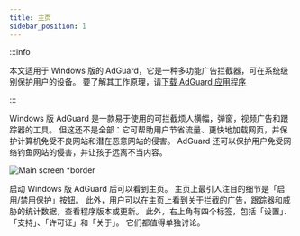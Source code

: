 ```yaml
---
title: 主页
sidebar_position: 1
---
```


:::info

本文适用于 Windows 版的 AdGuard，它是一种多功能广告拦截器，可在系统级别保护用户的设备。 要了解其工作原理，请[下载 AdGuard 应用程序](https://agrd.io/download-kb-adblock)

:::

Windows 版 AdGuard 是一款易于使用的可拦截烦人横幅，弹窗，视频广告和跟踪器的工具。 但这还不是全部：它可帮助用户节省流量、更快地加载网页，并保护计算机免受不良网站和潜在恶意网站的侵害。 AdGuard 还可以保护用户免受网络钓鱼网站的侵害，并让孩子远离不当内容。

![Main screen \*border](https://cdn.adtidy.org/content/kb/ad_blocker/windows/overview/main_screen_en.png)

启动 Windows 版 AdGuard 后可以看到主页。 主页上最引人注目的细节是「启用/禁用保护」按钮。 此外，用户可以在主页上看到关于拦截的广告，跟踪器和威胁的统计数据，查看程序版本或更新。 此外，右上角有四个标签，包括「设置」、「支持」、「许可证」和「关于」。 它们都值得单独讨论。
